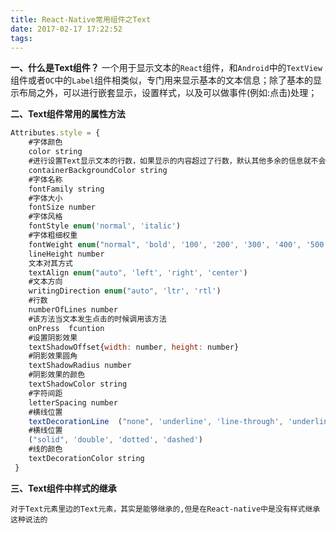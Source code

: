 ```yaml
---
title: React-Native常用组件之Text
date: 2017-02-17 17:22:52
tags:
---
```


**一、什么是Text组件？**
        一个用于显示文本的`React`组件，和`Android`中的`TextView`组件或者`OC`中的`Label`组件相类似，专门用来显示基本的文本信息；除了基本的显示布局之外，可以进行嵌套显示，设置样式，以及可以做事件(例如:点击)处理；

**二、Text组件常用的属性方法**

```JavaScript
Attributes.style = {
    #字体颜色
    color string
    #进行设置Text显示文本的行数，如果显示的内容超过了行数，默认其他多余的信息就不会显示了
    containerBackgroundColor string
    #字体名称
    fontFamily string
    #字体大小
    fontSize number
    #字体风格
    fontStyle enum('normal', 'italic')
    #字体粗细权重
    fontWeight enum("normal", 'bold', '100', '200', '300', '400', '500', '600', '700', '800', '900')
    lineHeight number
    文本对其方式
    textAlign enum("auto", 'left', 'right', 'center')
    #文本方向
    writingDirection enum("auto", 'ltr', 'rtl')
    #行数
    numberOfLines number    
    #该方法当文本发生点击的时候调用该方法
    onPress  fcuntion
    #设置阴影效果
    textShadowOffset{width: number, height: number}
    #阴影效果圆角
    textShadowRadius number
    #阴影效果的颜色
    textShadowColor string
    #字符间距
    letterSpacing number
    #横线位置
    textDecorationLine  ("none", 'underline', 'line-through', 'underline line-through')
    #横线位置
    ("solid", 'double', 'dotted', 'dashed')
    #线的颜色
    textDecorationColor string
 }
```

**三、Text组件中样式的继承**

    对于Text元素里边的Text元素，其实是能够继承的,但是在React-native中是没有样式继承这种说法的

